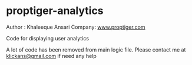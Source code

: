 proptiger-analytics
===================

Author : Khaleeque Ansari
Company: www.proptiger.com



Code for displaying user analytics


A lot of code has been removed from main logic file. Please contact me at klickans@gmail.com if need any help



